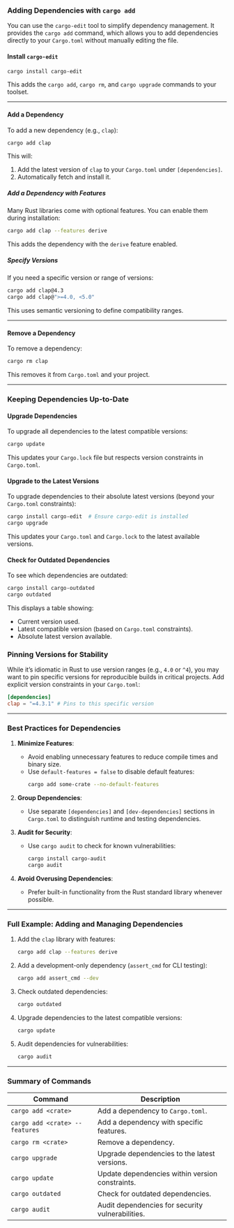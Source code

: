 ### Adding Dependencies with `cargo add`

You can use the `cargo-edit` tool to simplify dependency management. It provides the `cargo add` command, which allows you to add dependencies directly to your `Cargo.toml` without manually editing the file.

#### **Install `cargo-edit`**

```bash
cargo install cargo-edit
```

This adds the `cargo add`, `cargo rm`, and `cargo upgrade` commands to your toolset.

---

#### **Add a Dependency**

To add a new dependency (e.g., `clap`):

```bash
cargo add clap
```

This will:
1. Add the latest version of `clap` to your `Cargo.toml` under `[dependencies]`.
2. Automatically fetch and install it.

##### Add a Dependency with Features

Many Rust libraries come with optional features. You can enable them during installation:

```bash
cargo add clap --features derive
```

This adds the dependency with the `derive` feature enabled.

##### Specify Versions

If you need a specific version or range of versions:

```bash
cargo add clap@4.3
cargo add clap@">=4.0, <5.0"
```

This uses semantic versioning to define compatibility ranges.

---

#### **Remove a Dependency**

To remove a dependency:

```bash
cargo rm clap
```

This removes it from `Cargo.toml` and your project.

---

### Keeping Dependencies Up-to-Date

#### **Upgrade Dependencies**

To upgrade all dependencies to the latest compatible versions:

```bash
cargo update
```

This updates your `Cargo.lock` file but respects version constraints in `Cargo.toml`.

#### **Upgrade to the Latest Versions**

To upgrade dependencies to their absolute latest versions (beyond your `Cargo.toml` constraints):

```bash
cargo install cargo-edit  # Ensure cargo-edit is installed
cargo upgrade
```

This updates your `Cargo.toml` and `Cargo.lock` to the latest available versions.

#### **Check for Outdated Dependencies**

To see which dependencies are outdated:

```bash
cargo install cargo-outdated
cargo outdated
```

This displays a table showing:
- Current version used.
- Latest compatible version (based on `Cargo.toml` constraints).
- Absolute latest version available.

### Pinning Versions for Stability

While it’s idiomatic in Rust to use version ranges (e.g., `4.0` or `^4`), you may want to pin specific versions for reproducible builds in critical projects. Add explicit version constraints in your `Cargo.toml`:

```toml
[dependencies]
clap = "=4.3.1" # Pins to this specific version
```

---

### Best Practices for Dependencies

1. **Minimize Features**:
   - Avoid enabling unnecessary features to reduce compile times and binary size.
   - Use `default-features = false` to disable default features:
     ```bash
     cargo add some-crate --no-default-features
     ```

2. **Group Dependencies**:
   - Use separate `[dependencies]` and `[dev-dependencies]` sections in `Cargo.toml` to distinguish runtime and testing dependencies.

3. **Audit for Security**:
   - Use `cargo audit` to check for known vulnerabilities:
     ```bash
     cargo install cargo-audit
     cargo audit
     ```

4. **Avoid Overusing Dependencies**:
   - Prefer built-in functionality from the Rust standard library whenever possible.

---

### Full Example: Adding and Managing Dependencies

1. Add the `clap` library with features:

   ```bash
   cargo add clap --features derive
   ```

2. Add a development-only dependency (`assert_cmd` for CLI testing):

   ```bash
   cargo add assert_cmd --dev
   ```

3. Check outdated dependencies:

   ```bash
   cargo outdated
   ```

4. Upgrade dependencies to the latest compatible versions:

   ```bash
   cargo update
   ```

5. Audit dependencies for vulnerabilities:

   ```bash
   cargo audit
   ```

---

### Summary of Commands

| **Command**                     | **Description**                                      |
|----------------------------------|------------------------------------------------------|
| `cargo add <crate>`             | Add a dependency to `Cargo.toml`.                   |
| `cargo add <crate> --features`  | Add a dependency with specific features.            |
| `cargo rm <crate>`              | Remove a dependency.                                |
| `cargo upgrade`                 | Upgrade dependencies to the latest versions.        |
| `cargo update`                  | Update dependencies within version constraints.     |
| `cargo outdated`                | Check for outdated dependencies.                    |
| `cargo audit`                   | Audit dependencies for security vulnerabilities.    |
